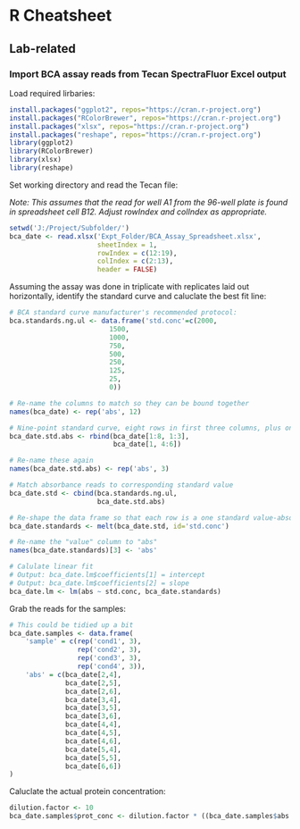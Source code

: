 # R Cheatsheet
## Lab-related
### Import BCA assay reads from Tecan SpectraFluor Excel output
Load required lirbaries:
```R
install.packages("ggplot2", repos="https://cran.r-project.org")
install.packages("RColorBrewer", repos="https://cran.r-project.org")
install.packages("xlsx", repos="https://cran.r-project.org")
install.packages("reshape", repos="https://cran.r-project.org")
library(ggplot2)
library(RColorBrewer)
library(xlsx)
library(reshape)
```

Set working directory and read the Tecan file:

_Note: This assumes that the read for well A1 from the 96-well plate is found in spreadsheet cell B12. Adjust rowIndex and colIndex as appropriate._
```R
setwd('J:/Project/Subfolder/')
bca_date <- read.xlsx('Expt_Folder/BCA_Assay_Spreadsheet.xlsx',
                      sheetIndex = 1,
                      rowIndex = c(12:19),
                      colIndex = c(2:13),
                      header = FALSE)
```

Assuming the assay was done in triplicate with replicates laid out horizontally, identify the standard curve and caluclate the best fit line:
```R
# BCA standard curve manufacturer's recommended protocol:
bca.standards.ng.ul <- data.frame('std.conc'=c(2000,
                         1500,
                         1000,
                         750,
                         500,
                         250,
                         125,
                         25,
                         0))

# Re-name the columns to match so they can be bound together
names(bca_date) <- rep('abs', 12)

# Nine-point standard curve, eight rows in first three columns, plus one row in columns 4-6
bca_date.std.abs <- rbind(bca_date[1:8, 1:3],
                          bca_date[1, 4:6])

# Re-name these again
names(bca_date.std.abs) <- rep('abs', 3)

# Match absorbance reads to corresponding standard value
bca_date.std <- cbind(bca.standards.ng.ul,
                      bca_date.std.abs)

# Re-shape the data frame so that each row is a one standard value-absorbance pair instead of one standard value and three absorbance reads
bca_date.standards <- melt(bca_date.std, id='std.conc')

# Re-name the "value" column to "abs"
names(bca_date.standards)[3] <- 'abs'

# Calulate linear fit
# Output: bca_date.lm$coefficients[1] = intercept
# Output: bca_date.lm$coefficients[2] = slope
bca_date.lm <- lm(abs ~ std.conc, bca_date.standards)
```

Grab the reads for the samples:
```R
# This could be tidied up a bit
bca_date.samples <- data.frame(
    'sample' = c(rep('cond1', 3),
                 rep('cond2', 3),
                 rep('cond3', 3),
                 rep('cond4', 3)),
    'abs' = c(bca_date[2,4],
              bca_date[2,5],
              bca_date[2,6],
              bca_date[3,4],
              bca_date[3,5],
              bca_date[3,6],
              bca_date[4,4],
              bca_date[4,5],
              bca_date[4,6],
              bca_date[5,4],
              bca_date[5,5],
              bca_date[6,6])
)
```

Caluclate the actual protein concentration:
```R
dilution.factor <- 10
bca_date.samples$prot_conc <- dilution.factor * ((bca_date.samples$abs - bca_date.lm$coefficients[1]) / bca_date.lm$coefficients[2])
```
